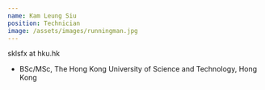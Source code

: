 ```yaml
---
name: Kam Leung Siu
position: Technician 
image: /assets/images/runningman.jpg
---
```

sklsfx at hku.hk
* BSc/MSc, The Hong Kong University of Science and Technology, Hong Kong
